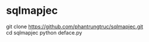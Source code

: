 # sqlmapjec
git clone https://github.com/phantrungtruc/sqlmapjec.git
<br> cd sqlmapjec
python deface.py
